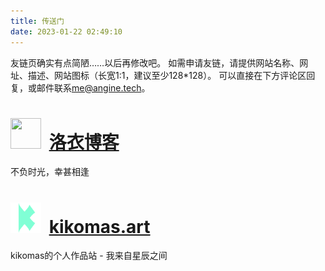 ```yaml
---
title: 传送门
date: 2023-01-22 02:49:10
---
```

友链页确实有点简陋……以后再修改吧。
如需申请友链，请提供网站名称、网址、描述、网站图标（长宽1:1，建议至少128*128）。
可以直接在下方评论区回复，或邮件联系[me@angine.tech](mailto:me@angine.tech)。

# <img src="https://s1.lozumi.com/logo/icon.png" style="height:1.75em; width:1.75em; margin-right: 6px" /> [洛衣博客](https://www.lozumi.com)
不负时光，幸甚相逢

# <img src="kikomas.art.png" style="height:1.75em; width:1.75em; margin-right: 6px" /> [kikomas.art](https://kikomas.art)
kikomas的个人作品站 - 我来自星辰之间
